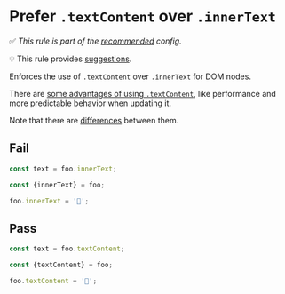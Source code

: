 # Prefer `.textContent` over `.innerText`

✅ *This rule is part of the [recommended](https://github.com/sindresorhus/eslint-plugin-unicorn#recommended-config) config.*

💡 This rule provides [suggestions](https://eslint.org/docs/developer-guide/working-with-rules#providing-suggestions).

Enforces the use of `.textContent` over `.innerText` for DOM nodes.

There are [some advantages of using `.textContent`](https://developer.mozilla.org/en-US/docs/Web/API/Node/textContent), like performance and more predictable behavior when updating it.

Note that there are [differences](https://developer.mozilla.org/en-US/docs/Web/API/Node/textContent#differences_from_innertext) between them.

## Fail

```js
const text = foo.innerText;
```

```js
const {innerText} = foo;
```

```js
foo.innerText = '🦄';
```

## Pass

```js
const text = foo.textContent;
```

```js
const {textContent} = foo;
```

```js
foo.textContent = '🦄';
```
